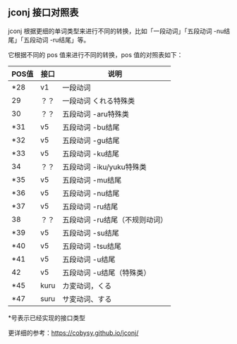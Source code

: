 ## jconj 接口对照表
jconj 根据更细的单词类型来进行不同的转换，比如「一段动词」「五段动词 -nu结尾」「五段动词 -ru结尾」等。

它根据不同的 pos 值来进行不同的转换，pos 值的对照表如下：

| POS值 | 接口   | 说明                               |
|-------|--------|------------------------------------|
| *28   | v1     | 一段动词                           |
| 29    | ？？ | 一段动词 くれる特殊类            |
| 30    | ？？   | 五段动词 -aru特殊类                   |
| *31   | v5     | 五段动词 -bu结尾                  |
| *32   | v5     | 五段动词 -gu结尾                  |
| *33   | v5     | 五段动词 -ku结尾                  |
| 34    | ？？   | 五段动词 -iku/yuku特殊类           |
| *35   | v5     | 五段动词 -mu结尾                  |
| *36   | v5     | 五段动词 -nu结尾                  |
| *37   | v5     | 五段动词 -ru结尾                  |
| 38   | ？？   | 五段动词 -ru结尾（不规则动词） |
| *39   | v5     | 五段动词 -su结尾                  |
| *40   | v5     | 五段动词 -tsu结尾                |
| *41   | v5     | 五段动词 -u结尾                   |
| 42    | v5     | 五段动词 -u结尾（特殊类）       |
| *45   | kuru   | カ変动词，くる                    |
| *47   | suru   | サ変动词、する                    |

*号表示已经实现的接口类型

更详细的参考：https://cobysy.github.io/jconj/